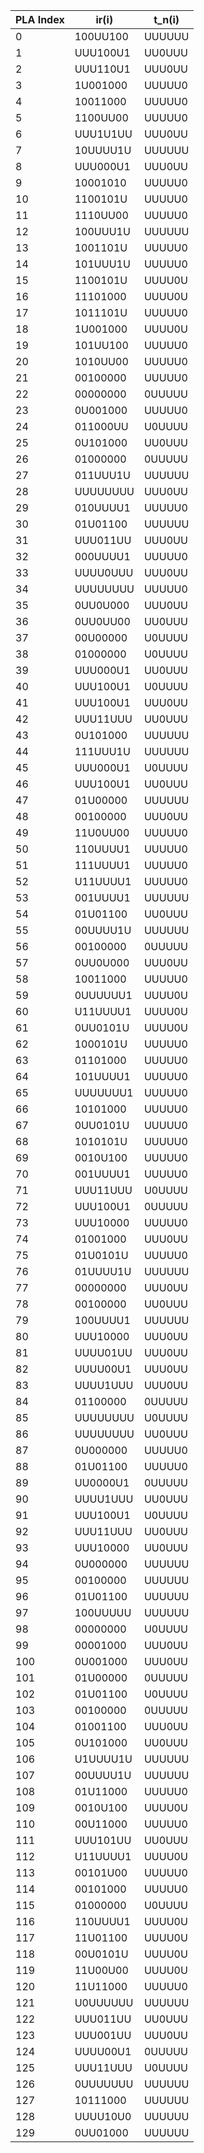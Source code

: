 | PLA Index | ir(i)    | t_n(i) |
|-----------|----------|--------|
| 0         | 100UU100 | UUUUUU |
| 1         | UUU100U1 | UU0UUU |
| 2         | UUU110U1 | UUU0UU |
| 3         | 1U001000 | UUUUU0 |
| 4         | 10011000 | UUUUU0 |
| 5         | 1100UU00 | UUUUU0 |
| 6         | UUU1U1UU | UUU0UU |
| 7         | 10UUUU1U | UUUUUU |
| 8         | UUU000U1 | UUU0UU |
| 9         | 10001010 | UUUUU0 |
| 10        | 1100101U | UUUUU0 |
| 11        | 1110UU00 | UUUUU0 |
| 12        | 100UUU1U | UUUUUU |
| 13        | 1001101U | UUUUU0 |
| 14        | 101UUU1U | UUUUU0 |
| 15        | 1100101U | UUUU0U |
| 16        | 11101000 | UUUU0U |
| 17        | 1011101U | UUUUU0 |
| 18        | 1U001000 | UUUU0U |
| 19        | 101UU100 | UUUUU0 |
| 20        | 1010UU00 | UUUUU0 |
| 21        | 00100000 | UUUUU0 |
| 22        | 00000000 | 0UUUUU |
| 23        | 0U001000 | UUUUU0 |
| 24        | 011000UU | U0UUUU |
| 25        | 0U101000 | UU0UUU |
| 26        | 01000000 | 0UUUUU |
| 27        | 011UUU1U | UUUUUU |
| 28        | UUUUUUUU | UUU0UU |
| 29        | 010UUUU1 | UUUUU0 |
| 30        | 01U01100 | UUUUUU |
| 31        | UUU011UU | UUU0UU |
| 32        | 000UUUU1 | UUUUU0 |
| 33        | UUUU0UUU | UUU0UU |
| 34        | UUUUUUUU | UUUUU0 |
| 35        | 0UU0U000 | UUU0UU |
| 36        | 0UU0UU00 | UU0UUU |
| 37        | 00U00000 | U0UUUU |
| 38        | 01000000 | U0UUUU |
| 39        | UUU000U1 | UU0UUU |
| 40        | UUU100U1 | U0UUUU |
| 41        | UUU100U1 | UUU0UU |
| 42        | UUU11UUU | UU0UUU |
| 43        | 0U101000 | UUUUUU |
| 44        | 111UUU1U | UUUUUU |
| 45        | UUU000U1 | U0UUUU |
| 46        | UUU100U1 | UU0UUU |
| 47        | 01U00000 | UUUUUU |
| 48        | 00100000 | UUU0UU |
| 49        | 11U0UU00 | UUUUU0 |
| 50        | 110UUUU1 | UUUUU0 |
| 51        | 111UUUU1 | UUUUU0 |
| 52        | U11UUUU1 | UUUUU0 |
| 53        | 001UUUU1 | UUUUUU |
| 54        | 01U01100 | UU0UUU |
| 55        | 00UUUU1U | UUUUUU |
| 56        | 00100000 | 0UUUUU |
| 57        | 0UU0U000 | UUU0UU |
| 58        | 10011000 | UUUUU0 |
| 59        | 0UUUUUU1 | UUUU0U |
| 60        | U11UUUU1 | UUUU0U |
| 61        | 0UU0101U | UUUU0U |
| 62        | 1000101U | UUUUU0 |
| 63        | 01101000 | UUUUU0 |
| 64        | 101UUUU1 | UUUUU0 |
| 65        | UUUUUUU1 | UUUUU0 |
| 66        | 10101000 | UUUUU0 |
| 67        | 0UU0101U | UUUUU0 |
| 68        | 1010101U | UUUUU0 |
| 69        | 0010U100 | UUUUU0 |
| 70        | 001UUUU1 | UUUUU0 |
| 71        | UUU11UUU | U0UUUU |
| 72        | UUU100U1 | 0UUUUU |
| 73        | UUU10000 | UUUUU0 |
| 74        | 01001000 | UUU0UU |
| 75        | 01U0101U | UUUUU0 |
| 76        | 01UUUU1U | UUUUUU |
| 77        | 00000000 | UUU0UU |
| 78        | 00100000 | UU0UUU |
| 79        | 100UUUU1 | UUUUUU |
| 80        | UUU10000 | UUU0UU |
| 81        | UUUU01UU | UUU0UU |
| 82        | UUUU00U1 | UUU0UU |
| 83        | UUUU1UUU | UUU0UU | pla129
| 84        | 01100000 | 0UUUUU |
| 85        | UUUUUUUU | U0UUUU |
| 86        | UUUUUUUU | UU0UUU |
| 87        | 0U000000 | UUUUU0 |
| 88        | 01U01100 | UUUUU0 |
| 89        | UU0000U1 | 0UUUUU |
| 90        | UUUU1UUU | UU0UUU | pla129
| 91        | UUU100U1 | U0UUUU |
| 92        | UUU11UUU | UU0UUU |
| 93        | UUU10000 | UU0UUU |
| 94        | 0U000000 | UUUUUU |
| 95        | 00100000 | UUUUUU |
| 96        | 01U01100 | UUUUUU |
| 97        | 100UUUUU | UUUUUU |
| 98        | 00000000 | U0UUUU |
| 99        | 00001000 | UUU0UU |
| 100       | 0U001000 | UUU0UU |
| 101       | 01U00000 | 0UUUUU |
| 102       | 01U01100 | U0UUUU |
| 103       | 00100000 | 0UUUUU |
| 104       | 01001100 | UUU0UU |
| 105       | 0U101000 | UU0UUU |
| 106       | U1UUUU1U | UUUUUU |
| 107       | 00UUUU1U | UUUUUU |
| 108       | 01U11000 | UUUUU0 |
| 109       | 0010U100 | UUUU0U |
| 110       | 00U11000 | UUUUU0 |
| 111       | UUU101UU | UU0UUU |
| 112       | U11UUUU1 | UUUU0U |
| 113       | 00101U00 | UUUUU0 |
| 114       | 00101000 | UUUUU0 |
| 115       | 01000000 | U0UUUU |
| 116       | 110UUUU1 | UUUU0U |
| 117       | 11U01100 | UUUU0U |
| 118       | 00U0101U | UUUU0U |
| 119       | 11U00U00 | UUUU0U |
| 120       | 11U11000 | UUUUU0 |
| 121       | U0UUUUUU | UUUUUU |
| 122       | UUU011UU | UU0UUU |
| 123       | UUU001UU | UUU0UU |
| 124       | UUUU00U1 | 0UUUUU |
| 125       | UUU11UUU | U0UUUU |
| 126       | 0UUUUUUU | UUUUUU |
| 127       | 10111000 | UUUUUU |
| 128       | UUUU10U0 | UUUUUU | pla 129
| 129       | 0UU01000 | UUUUUU |
